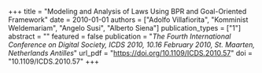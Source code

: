 +++
title = "Modeling and Analysis of Laws Using BPR and Goal-Oriented Framework"
date = 2010-01-01
authors = ["Adolfo Villafiorita", "Komminist Weldemariam", "Angelo Susi", "Alberto Siena"]
publication_types = ["1"]
abstract = ""
featured = false
publication = "*The Fourth International Conference on Digital Society, ICDS 2010, 10.16 February 2010, St. Maarten, Netherlands Antilles*"
url_pdf = "https://doi.org/10.1109/ICDS.2010.57"
doi = "10.1109/ICDS.2010.57"
+++

